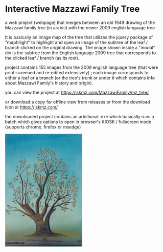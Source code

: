 # Interactive Mazzawi Family Tree


a web project (webpage) that merges between an old 1949 drawing of the Mazzawi family tree (in arabic) with the newer 2009 english language tree

It is basically an image map of the tree that utilizes the jquery package of "maphilight" to highlight and open an image of the subtree of the leaf / branch clicked on the original drawing.  The image shown inside a "modal" div is the subtree from the English language 2009 tree that corresponds to the clicked leaf / branch (as its root).

project contains 155 images from the 2009 english language tree (that were print-screened and re-edited extensively) ; each image corresponds to either a leaf or a branch (or the tree's trunk or under it which contains info about Mazzawi Family's history and origin).


you can view the project at https://iskmz.com/MazzawiFamily/mz_tree/

or download a copy for offline view from releases or from the download icon at https://iskmz.com/

the downloaded project contains an additional .exe which basically runs a batch which gives options to open in browser's KIOSK / fullscreen mode (supports chrome, firefox or msedge)

<img src="./res/mazzawi-family-tree-1949.png" width="50%" height="50%">
